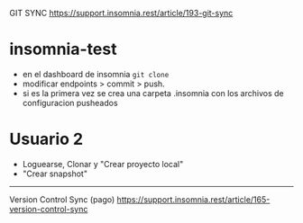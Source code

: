 GIT SYNC https://support.insomnia.rest/article/193-git-sync

# insomnia-test

- en el dashboard de insomnia `git clone`
- modificar endpoints > commit > push.
- si es la primera vez se crea una carpeta .insomnia con los archivos de configuracion pusheados

# Usuario 2
- Loguearse, Clonar y "Crear proyecto local"
- "Crear snapshot"

---
Version Control Sync (pago)
https://support.insomnia.rest/article/165-version-control-sync
